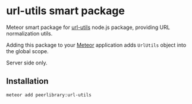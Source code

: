 url-utils smart package
=======================

Meteor smart package for [url-utils](https://github.com/webholics/node-url-utils) node.js package, providing URL
normalization utils.

Adding this package to your [Meteor](http://www.meteor.com/) application adds `UrlUtils` object into the global scope.

Server side only.

Installation
------------

```
meteor add peerlibrary:url-utils
```
